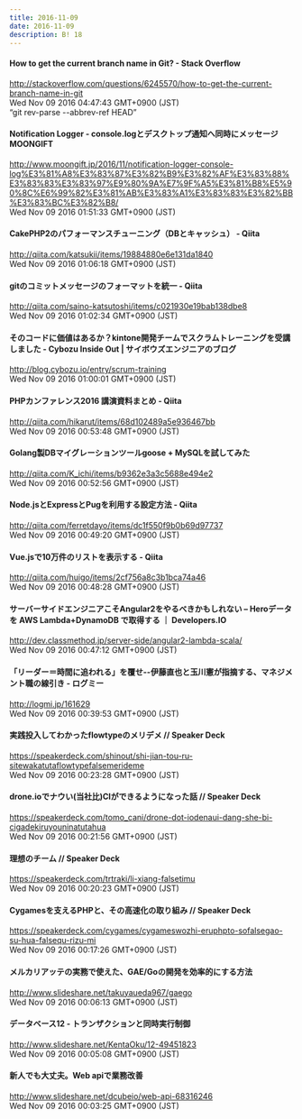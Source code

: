 ```yaml
---
title: 2016-11-09
date: 2016-11-09
description: B! 18
---
```


#### How to get the current branch name in Git? - Stack Overflow
http://stackoverflow.com/questions/6245570/how-to-get-the-current-branch-name-in-git<br>
Wed Nov 09 2016 04:47:43 GMT+0900 (JST)<br>
“git rev-parse --abbrev-ref HEAD”


#### Notification Logger - console.logとデスクトップ通知へ同時にメッセージ MOONGIFT
http://www.moongift.jp/2016/11/notification-logger-console-log%E3%81%A8%E3%83%87%E3%82%B9%E3%82%AF%E3%83%88%E3%83%83%E3%83%97%E9%80%9A%E7%9F%A5%E3%81%B8%E5%90%8C%E6%99%82%E3%81%AB%E3%83%A1%E3%83%83%E3%82%BB%E3%83%BC%E3%82%B8/<br>
Wed Nov 09 2016 01:51:33 GMT+0900 (JST)<br>


#### CakePHP2のパフォーマンスチューニング（DBとキャッシュ） - Qiita
http://qiita.com/katsukii/items/19884880e6e131da1840<br>
Wed Nov 09 2016 01:06:18 GMT+0900 (JST)<br>


#### gitのコミットメッセージのフォーマットを統一 - Qiita
http://qiita.com/saino-katsutoshi/items/c021930e19bab138dbe8<br>
Wed Nov 09 2016 01:02:34 GMT+0900 (JST)<br>


#### そのコードに価値はあるか？kintone開発チームでスクラムトレーニングを受講しました - Cybozu Inside Out | サイボウズエンジニアのブログ
http://blog.cybozu.io/entry/scrum-training<br>
Wed Nov 09 2016 01:00:01 GMT+0900 (JST)<br>


#### PHPカンファレンス2016 講演資料まとめ - Qiita
http://qiita.com/hikarut/items/68d102489a5e936467bb<br>
Wed Nov 09 2016 00:53:48 GMT+0900 (JST)<br>


#### Golang製DBマイグレーションツールgoose + MySQLを試してみた
http://qiita.com/K_ichi/items/b9362e3a3c5688e494e2<br>
Wed Nov 09 2016 00:52:56 GMT+0900 (JST)<br>


#### Node.jsとExpressとPugを利用する設定方法 - Qiita
http://qiita.com/ferretdayo/items/dc1f550f9b0b69d97737<br>
Wed Nov 09 2016 00:49:20 GMT+0900 (JST)<br>


#### Vue.jsで10万件のリストを表示する - Qiita
http://qiita.com/huigo/items/2cf756a8c3b1bca74a46<br>
Wed Nov 09 2016 00:48:28 GMT+0900 (JST)<br>


#### サーバーサイドエンジニアこそAngular2をやるべきかもしれない – Heroデータを AWS Lambda+DynamoDB で取得する ｜ Developers.IO
http://dev.classmethod.jp/server-side/angular2-lambda-scala/<br>
Wed Nov 09 2016 00:47:12 GMT+0900 (JST)<br>


#### 「リーダー＝時間に追われる」を覆せ--伊藤直也と玉川憲が指摘する、マネジメント職の線引き - ログミー
http://logmi.jp/161629<br>
Wed Nov 09 2016 00:39:53 GMT+0900 (JST)<br>


#### 実践投入してわかったflowtypeのメリデメ // Speaker Deck
https://speakerdeck.com/shinout/shi-jian-tou-ru-sitewakatutaflowtypefalsemerideme<br>
Wed Nov 09 2016 00:23:28 GMT+0900 (JST)<br>


#### drone.ioでナウい(当社比)CIができるようになった話 // Speaker Deck
https://speakerdeck.com/tomo_cani/drone-dot-iodenaui-dang-she-bi-cigadekiruyouninatutahua<br>
Wed Nov 09 2016 00:21:56 GMT+0900 (JST)<br>


#### 理想のチーム // Speaker Deck
https://speakerdeck.com/trtraki/li-xiang-falsetimu<br>
Wed Nov 09 2016 00:20:23 GMT+0900 (JST)<br>


#### Cygamesを支えるPHPと、その高速化の取り組み // Speaker Deck
https://speakerdeck.com/cygames/cygameswozhi-eruphpto-sofalsegao-su-hua-falsequ-rizu-mi<br>
Wed Nov 09 2016 00:17:26 GMT+0900 (JST)<br>


#### メルカリアッテの実務で使えた、GAE/Goの開発を効率的にする方法
http://www.slideshare.net/takuyaueda967/gaego<br>
Wed Nov 09 2016 00:06:13 GMT+0900 (JST)<br>


#### データベース12 - トランザクションと同時実行制御
http://www.slideshare.net/KentaOku/12-49451823<br>
Wed Nov 09 2016 00:05:08 GMT+0900 (JST)<br>


#### 新人でも大丈夫。Web apiで業務改善
http://www.slideshare.net/dcubeio/web-api-68316246<br>
Wed Nov 09 2016 00:03:25 GMT+0900 (JST)<br>


